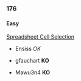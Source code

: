 ### 176

#### Easy

[Spreadsheet Cell Selection](http://www.reddit.com/r/dailyprogrammer/comments/2dvc81/8182014_challenge_176_easy_spreadsheet_developer/)

* Ensiss _OK_

* gfauchart **KO**

* Mawu3n4 **KO**
